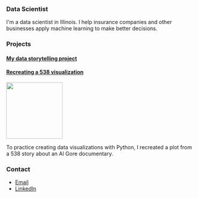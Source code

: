 ### Data Scientist

I'm a data scientist in Illinois. I help insurance companies and other businesses apply machine learning to make better decisions.

### Projects

#### [My data storytelling project](project1)

#### [Recreating a 538 visualization](https://colab.research.google.com/drive/1nZD17iA0YCTp07EOgFtmeNCYhTZfwW2V)

<img src="inconvenient-truth.png" height="150">

To practice creating data visualizations with Python, I recreated a plot from a 538 story about an Al Gore documentary.

### Contact
- [Email](mailto:rrherr@gmail.com)
- [LinkedIn](https://www.linkedin.com/in/ryan-herr-b5a8a77/)
